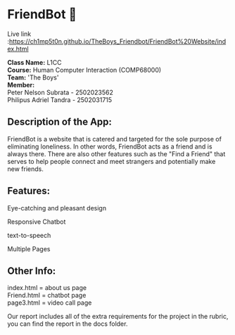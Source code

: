 # FriendBot :robot:
Live link :https://ch1mp5t0n.github.io/TheBoys_Friendbot/FriendBot%20Website/index.html

**Class Name:** L1CC  
**Course:** Human Computer Interaction (COMP68000)  
**Team:** 'The Boys'  
**Member:**  
Peter Nelson Subrata - 2502023562  
Philipus Adriel Tandra - 2502031715

## Description of the App:
FriendBot is a website that is catered and targeted for the sole purpose of eliminating loneliness. In other words, FriendBot acts as a friend and is always there. There are also other features such as the "Find a Friend" that serves to help people connect and meet strangers and potentially make new friends. 

## Features:  
Eye-catching and pleasant design  

Responsive Chatbot  

text-to-speech  

Multiple Pages


## Other Info:  
index.html = about us page  
Friend.html = chatbot page  
page3.html = video call page  
  
  
Our report includes all of the extra requirements for the project in the rubric, you can find the report in the docs folder.  

